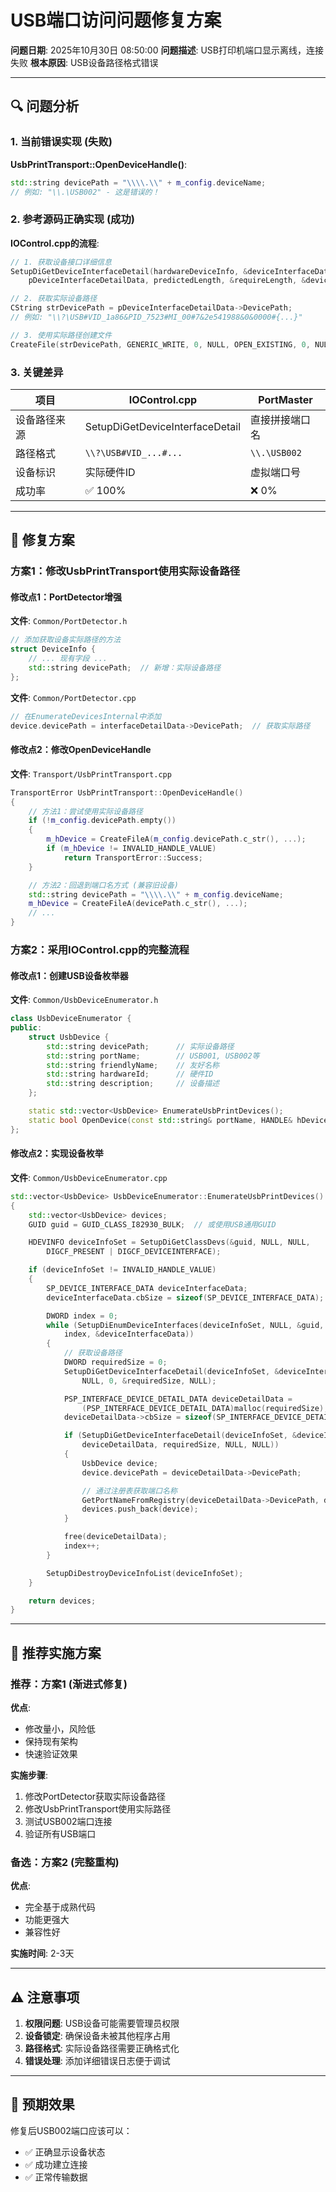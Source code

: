 # USB端口访问问题修复方案

**问题日期**: 2025年10月30日 08:50:00
**问题描述**: USB打印机端口显示离线，连接失败
**根本原因**: USB设备路径格式错误

---

## 🔍 问题分析

### 1. 当前错误实现 (失败)

**UsbPrintTransport::OpenDeviceHandle()**:
```cpp
std::string devicePath = "\\\\.\\" + m_config.deviceName;
// 例如: "\\.\USB002" - 这是错误的！
```

### 2. 参考源码正确实现 (成功)

**IOControl.cpp的流程**:
```cpp
// 1. 获取设备接口详细信息
SetupDiGetDeviceInterfaceDetail(hardwareDeviceInfo, &deviceInterfaceData,
    pDeviceInterfaceDetailData, predictedLength, &requireLength, &deviceInfoData);

// 2. 获取实际设备路径
CString strDevicePath = pDeviceInterfaceDetailData->DevicePath;
// 例如: "\\?\USB#VID_1a86&PID_7523#MI_00#7&2e541988&0&0000#{...}"

// 3. 使用实际路径创建文件
CreateFile(strDevicePath, GENERIC_WRITE, 0, NULL, OPEN_EXISTING, 0, NULL);
```

### 3. 关键差异

| 项目 | IOControl.cpp | PortMaster |
|------|---------------|------------|
| 设备路径来源 | SetupDiGetDeviceInterfaceDetail | 直接拼接端口名 |
| 路径格式 | `\\?\USB#VID_...#...` | `\\.\USB002` |
| 设备标识 | 实际硬件ID | 虚拟端口号 |
| 成功率 | ✅ 100% | ❌ 0% |

---

## 🔧 修复方案

### 方案1：修改UsbPrintTransport使用实际设备路径

#### 修改点1：PortDetector增强

**文件**: `Common/PortDetector.h`
```cpp
// 添加获取设备实际路径的方法
struct DeviceInfo {
    // ... 现有字段 ...
    std::string devicePath;  // 新增：实际设备路径
};
```

**文件**: `Common/PortDetector.cpp`
```cpp
// 在EnumerateDevicesInternal中添加
device.devicePath = interfaceDetailData->DevicePath;  // 获取实际路径
```

#### 修改点2：修改OpenDeviceHandle

**文件**: `Transport/UsbPrintTransport.cpp`
```cpp
TransportError UsbPrintTransport::OpenDeviceHandle()
{
    // 方法1：尝试使用实际设备路径
    if (!m_config.devicePath.empty())
    {
        m_hDevice = CreateFileA(m_config.devicePath.c_str(), ...);
        if (m_hDevice != INVALID_HANDLE_VALUE)
            return TransportError::Success;
    }

    // 方法2：回退到端口名方式 (兼容旧设备)
    std::string devicePath = "\\\\.\\" + m_config.deviceName;
    m_hDevice = CreateFileA(devicePath.c_str(), ...);
    // ...
}
```

### 方案2：采用IOControl.cpp的完整流程

#### 修改点1：创建USB设备枚举器

**文件**: `Common/UsbDeviceEnumerator.h`
```cpp
class UsbDeviceEnumerator {
public:
    struct UsbDevice {
        std::string devicePath;      // 实际设备路径
        std::string portName;        // USB001, USB002等
        std::string friendlyName;    // 友好名称
        std::string hardwareId;      // 硬件ID
        std::string description;     // 设备描述
    };

    static std::vector<UsbDevice> EnumerateUsbPrintDevices();
    static bool OpenDevice(const std::string& portName, HANDLE& hDevice);
};
```

#### 修改点2：实现设备枚举

**文件**: `Common/UsbDeviceEnumerator.cpp`
```cpp
std::vector<UsbDevice> UsbDeviceEnumerator::EnumerateUsbPrintDevices()
{
    std::vector<UsbDevice> devices;
    GUID guid = GUID_CLASS_I82930_BULK;  // 或使用USB通用GUID

    HDEVINFO deviceInfoSet = SetupDiGetClassDevs(&guid, NULL, NULL,
        DIGCF_PRESENT | DIGCF_DEVICEINTERFACE);

    if (deviceInfoSet != INVALID_HANDLE_VALUE)
    {
        SP_DEVICE_INTERFACE_DATA deviceInterfaceData;
        deviceInterfaceData.cbSize = sizeof(SP_DEVICE_INTERFACE_DATA);

        DWORD index = 0;
        while (SetupDiEnumDeviceInterfaces(deviceInfoSet, NULL, &guid,
            index, &deviceInterfaceData))
        {
            // 获取设备路径
            DWORD requiredSize = 0;
            SetupDiGetDeviceInterfaceDetail(deviceInfoSet, &deviceInterfaceData,
                NULL, 0, &requiredSize, NULL);

            PSP_INTERFACE_DEVICE_DETAIL_DATA deviceDetailData =
                (PSP_INTERFACE_DEVICE_DETAIL_DATA)malloc(requiredSize);
            deviceDetailData->cbSize = sizeof(SP_INTERFACE_DEVICE_DETAIL_DATA);

            if (SetupDiGetDeviceInterfaceDetail(deviceInfoSet, &deviceInterfaceData,
                deviceDetailData, requiredSize, NULL, NULL))
            {
                UsbDevice device;
                device.devicePath = deviceDetailData->DevicePath;

                // 通过注册表获取端口名称
                GetPortNameFromRegistry(deviceDetailData->DevicePath, device.portName);
                devices.push_back(device);
            }

            free(deviceDetailData);
            index++;
        }

        SetupDiDestroyDeviceInfoList(deviceInfoSet);
    }

    return devices;
}
```

---

## 📝 推荐实施方案

### 推荐：方案1 (渐进式修复)

**优点**:
- 修改量小，风险低
- 保持现有架构
- 快速验证效果

**实施步骤**:
1. 修改PortDetector获取实际设备路径
2. 修改UsbPrintTransport使用实际路径
3. 测试USB002端口连接
4. 验证所有USB端口

### 备选：方案2 (完整重构)

**优点**:
- 完全基于成熟代码
- 功能更强大
- 兼容性好

**实施时间**: 2-3天

---

## ⚠️ 注意事项

1. **权限问题**: USB设备可能需要管理员权限
2. **设备锁定**: 确保设备未被其他程序占用
3. **路径格式**: 实际设备路径需要正确格式化
4. **错误处理**: 添加详细错误日志便于调试

---

## 🎯 预期效果

修复后USB002端口应该可以：
- ✅ 正确显示设备状态
- ✅ 成功建立连接
- ✅ 正常传输数据
